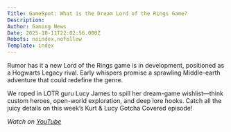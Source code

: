 ```yaml
---
Title: GameSpot: What is the Dream Lord of the Rings Game?
Description: 
Author: Gaming News
Date: 2025-10-11T22:02:56.000Z
Robots: noindex,nofollow
Template: index
---
```

<p>Rumor has it a new Lord of the Rings game is in development, positioned as a Hogwarts Legacy rival. Early whispers promise a sprawling Middle-earth adventure that could redefine the genre.</p>

<p>We roped in LOTR guru Lucy James to spill her dream-game wishlist—think custom heroes, open-world exploration, and deep lore hooks. Catch all the juicy details on this week’s Kurt &amp; Lucy Gotcha Covered episode!</p>

<p><em>Watch on <a href="https://www.youtube.com/watch?v=p97-xiQM29Y" rel="noopener noreferrer">YouTube</a></em></p>


